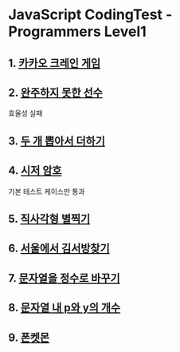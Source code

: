 # JavaScript CodingTest - Programmers Level1

## 1. [카카오 크레인 게임 ](https://programmers.co.kr/learn/courses/30/lessons/64061)

## 2. [완주하지 못한 선수 ](https://programmers.co.kr/learn/courses/30/lessons/42576)

효율성 실패

## 3. [두 개 뽑아서 더하기](https://programmers.co.kr/learn/courses/30/lessons/68644)

## 4. [시저 암호](https://programmers.co.kr/learn/courses/30/lessons/12926)

기본 테스트 케이스만 통과

## 5. [직사각형 별찍기](https://programmers.co.kr/learn/courses/30/lessons/12969)

## 6. [서울에서 김서방찾기](https://programmers.co.kr/learn/courses/30/lessons/12919)

## 7. [문자열을 정수로 바꾸기](https://programmers.co.kr/learn/courses/30/lessons/12925)

## 8. [문자열 내 p와 y의 개수](https://programmers.co.kr/learn/courses/30/lessons/12916)

## 9. [폰켓몬](https://programmers.co.kr/learn/courses/30/lessons/1845)
